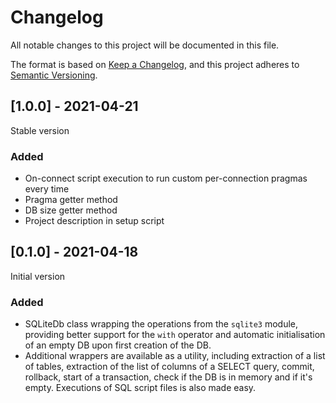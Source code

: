 Changelog
===============================================================================

All notable changes to this project will be documented in this file.

The format is based on 
[Keep a Changelog](https://keepachangelog.com/en/1.0.0/),
and this project adheres to 
[Semantic Versioning](https://semver.org/spec/v2.0.0.html).


[1.0.0] - 2021-04-21
----------------------------------------

Stable version


### Added

- On-connect script execution to run custom per-connection pragmas every time
- Pragma getter method
- DB size getter method
- Project description in setup script



[0.1.0] - 2021-04-18
----------------------------------------

Initial version


### Added

- SQLiteDb class wrapping the operations from the `sqlite3` module,
  providing better support for the `with` operator and automatic
  initialisation of an empty DB upon first creation of the DB.
- Additional wrappers are available as a utility, including
  extraction of a list of tables, extraction of the list of columns
  of a SELECT query, commit, rollback, start of a transaction,
  check if the DB is in memory and if it's empty. Executions of SQL script
  files is also made easy.
